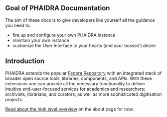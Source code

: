 
## Goal of PHAIDRA Documentation

The aim of these docs is to give developers like yourself all the guidance you need to:

- fire up and configure your own PHAIDRA instance
- maintain your own instance
- customize the User Interface to your hearts (and your bosses') desire

## Introduction

PHAIDRA extends the popular [Fedora Repository](https://fedora.lyrasis.org/) with an integrated stack of broader open source tools, libraries, components, and APIs. With these extensions one can provide all the necessary functionality to deliver intuitive end-user-focused services for academics and researchers; archivists, librarians, and curators; as well as more sophisticated digitisation projects.

[Read about the high level overview](/about/) on the about page for now.
